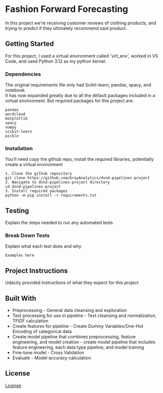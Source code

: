 
# Fashion Forward Forecasting

In this project we're receiving customer reviews of clothing products, and trying to predict if they ultimately recommend said product.

## Getting Started

For this project, I used a virtual environment called 'virt_env', worked in VS Code, 
and used Python 3.12 as my python kernel.

### Dependencies
The original requirements file only had Scikit-learn, pandas, spacy, and notebook.  
It has now expanded greatly due to all the default packages included in a virtual environment. But required packages for this project are:
```
pandas
wordcloud
matplotlib
spacy
numpy
scikit-learn
pickle
```

### Installation

You'll need copy the github repo, install the required libraries, potentially create a virtual environment

```
1. Clone the github repository  
git clone https://github.com/GrayAnalytics/dsnd-pipelines-project
2. Navigate to dsnd-pipelines-project directory
cd dsnd-pipelines-project
3. Install required packages
python -m pip install -r requirements.txt
```

## Testing

Explain the steps needed to run any automated tests

### Break Down Tests

Explain what each test does and why

```
Examples here
```

## Project Instructions

Udacity provided instructions of what they expect for this project

## Built With

* Preprocessing - General data cleansing and exploration
* Text processing for use in pipeline - Text cleansing and normalization, TFIDF calculation
* Create features for pipeline - Create Dummy Variables/One-Hot Encoding of categorical data
* Create model pipeline that combines preprocessing, feature engineering, and model creation - create model pipeline that includes feature engineering, each data type pipeline, and model training
* Fine-tune model - Cross Validation
* Evaluate - Model accuracy calculation


## License

[License](LICENSE.txt)
